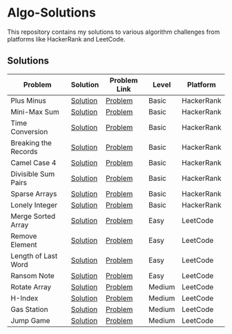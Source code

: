 # Algo-Solutions

This repository contains my solutions to various algorithm challenges from platforms like HackerRank and LeetCode.

## Solutions

| Problem              | Solution                                         | Problem Link                                                                                                         | Level  | Platform   |
| -------------------- | ------------------------------------------------ | -------------------------------------------------------------------------------------------------------------------- | ------ | ---------- |
| Plus Minus           | [Solution](./hackerrank/plus-minus.js)           | [Problem](https://www.hackerrank.com/challenges/three-month-preparation-kit-plus-minus/problem)                      | Basic  | HackerRank |
| Mini-Max Sum         | [Solution](./hackerrank/mini-max-sum.js)         | [Problem](https://www.hackerrank.com/challenges/three-month-preparation-kit-mini-max-sum/problem)                    | Basic  | HackerRank |
| Time Conversion      | [Solution](./hackerrank/time-conversion.js)      | [Problem](https://www.hackerrank.com/challenges/three-month-preparation-kit-time-conversion/problem)                 | Basic  | HackerRank |
| Breaking the Records | [Solution](./hackerrank/breaking-the-records.js) | [Problem](https://www.hackerrank.com/challenges/three-month-preparation-kit-breaking-best-and-worst-records/problem) | Basic  | HackerRank |
| Camel Case 4         | [Solution](./hackerrank/camel-case-4.js)         | [Problem](https://www.hackerrank.com/challenges/three-month-preparation-kit-camel-case/problem)                      | Basic  | HackerRank |
| Divisible Sum Pairs  | [Solution](./hackerrank/divisible-sum-pairs.js)  | [Problem](https://www.hackerrank.com/challenges/three-month-preparation-kit-divisible-sum-pairs/problem)             | Basic  | HackerRank |
| Sparse Arrays        | [Solution](./hackerrank/sparse-arrays.js)        | [Problem](https://www.hackerrank.com/challenges/three-month-preparation-kit-sparse-arrays/problem)                   | Basic  | HackerRank |
| Lonely Integer       | [Solution](./hackerrank/lonely-integer.js)       | [Problem](https://www.hackerrank.com/challenges/three-month-preparation-kit-lonely-integer/problem)                  | Basic  | HackerRank |
| Merge Sorted Array   | [Solution](./leetcode/merge-sorted-array.js)     | [Problem](https://leetcode.com/problems/merge-sorted-array)                                                          | Easy   | LeetCode   |
| Remove Element       | [Solution](./leetcode/remove-element.js)         | [Problem](https://leetcode.com/problems/remove-element)                                                              | Easy   | LeetCode   |
| Length of Last Word  | [Solution](./leetcode/length-of-last-word.js)    | [Problem](https://leetcode.com/problems/length-of-last-word)                                                         | Easy   | LeetCode   |
| Ransom Note          | [Solution](./leetcode/ransom-note.js)            | [Problem](https://leetcode.com/problems/ransom-note)                                                                 | Easy   | LeetCode   |
| Rotate Array         | [Solution](./leetcode/rotate-array.js)           | [Problem](https://leetcode.com/problems/rotate-array/)                                                               | Medium | LeetCode   |
| H-Index              | [Solution](./leetcode/h-index.js)                | [Problem](https://leetcode.com/problems/h-index/)                                                                    | Medium | LeetCode   |
| Gas Station          | [Solution](./leetcode/gas-station.js)            | [Problem](https://leetcode.com/problems/gas-station)                                                                 | Medium | LeetCode   |
| Jump Game            | [Solution](./leetcode/jump-game.js)              | [Problem](https://leetcode.com/problems/jump-game)                                                                   | Medium | LeetCode   |
